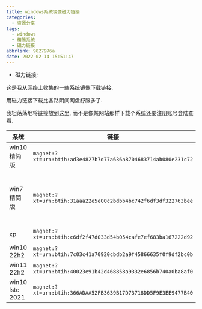 ```yaml
---
title: windows系统镜像磁力链接
categories:
  - 资源分享
tags:
  - windows
  - 精简系统
  - 磁力链接
abbrlink: 9827976a
date: 2022-02-14 15:51:47
---
```


* 磁力链接;

<!-- more -->

这是我从网络上收集的一些系统镜像下载链接.

用磁力链接下载比各路阴间网盘舒服多了.

我坦荡荡地将链接放到这里, 而不是像某网站那样下载个系统还要注册账号登陆查看.


| 系统 | 链接 | 说明 |
| --- | --- | --- |
| win10精简版 | `magnet:?xt=urn:btih:ad3e4827b7d77a636a8704683714ab080e231c72` | 试了一下没速度 |
| win7精简版 | `magnet:?xt=urn:btih:31aaa22e5e00c2bdbb4bc742f6df3df322763bee` | 虽然安装页面是win8,但是装好之后是win7 |
| xp | `magnet:?xt=urn:btih:c6df2f47d033d54b054cafe7ef683ba167222d92` | windows XP SP3 |
| win10 22h2 | `magnet:?xt=urn:btih:7c03c41a70920cbdb2a9f45866635f0f9df2bc0b` | |
| win11 22h2 | `magnet:?xt=urn:btih:40023e91b42d468858a9332e6856b740a0ba8af0` | |
| win10 lstc 2021 | `magnet:?xt=urn:btih:366ADAA52FB3639B17D73718DD5F9E3EE9477B40` | |
